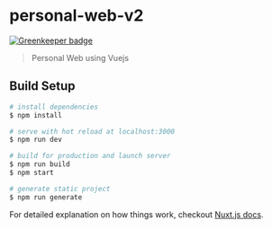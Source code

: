 # personal-web-v2

[![Greenkeeper badge](https://badges.greenkeeper.io/deneuv34/github-page-v2.svg)](https://greenkeeper.io/)

> Personal Web using Vuejs

## Build Setup

``` bash
# install dependencies
$ npm install

# serve with hot reload at localhost:3000
$ npm run dev

# build for production and launch server
$ npm run build
$ npm start

# generate static project
$ npm run generate
```

For detailed explanation on how things work, checkout [Nuxt.js docs](https://nuxtjs.org).
